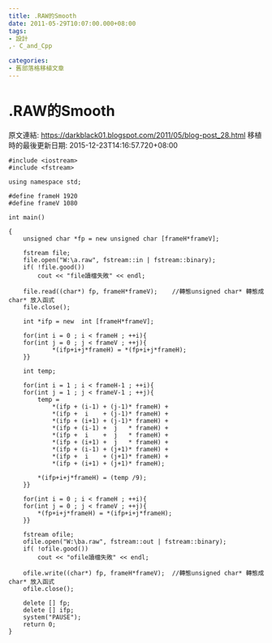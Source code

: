 ```yaml
---
title: .RAW的Smooth
date: 2011-05-29T10:07:00.000+08:00
tags: 
- 設計
,- C_and_Cpp

categories:
- 舊部落格移植文章
---
```


# .RAW的Smooth

原文連結: https://darkblack01.blogspot.com/2011/05/blog-post_28.html
移植時的最後更新日期: 2015-12-23T14:16:57.720+08:00

<pre class="prettyprint"><code>#include &lt;iostream&gt;<br />#include &lt;fstream&gt;<br /><br />using namespace std;<br /><br />#define frameH 1920<br />#define frameV 1080<br /><br />int main()<br /><br />{<br />    unsigned char *fp = new unsigned char [frameH*frameV];<br /><br />    fstream file;<br />    file.open("W:\a.raw", fstream::in | fstream::binary);<br />    if( !file.good())<br />        cout &lt;&lt; "file讀檔失敗" &lt;&lt; endl;<br /><br />    file.read((char*) fp, frameH*frameV);    //轉態unsigned char* 轉態成 char* 放入函式<br />    file.close();<br /><br />    int *ifp = new  int [frameH*frameV];<br /><br />    for(int i = 0 ; i &lt; frameH ; ++i){<br />    for(int j = 0 ; j &lt; frameV ; ++j){<br />            *(ifp+i+j*frameH) = *(fp+i+j*frameH);<br />    }}<br /><br />    int temp;<br /><br />    for(int i = 1 ; i &lt; frameH-1 ; ++i){<br />    for(int j = 1 ; j &lt; frameV-1 ; ++j){<br />        temp =<br />            *(ifp + (i-1) + (j-1)* frameH) +<br />            *(ifp +  i    + (j-1)* frameH) +<br />            *(ifp + (i+1) + (j-1)* frameH) +<br />            *(ifp + (i-1) +  j   * frameH) +<br />            *(ifp +  i    +  j   * frameH) +<br />            *(ifp + (i+1) +  j   * frameH) +<br />            *(ifp + (i-1) + (j+1)* frameH) +<br />            *(ifp +  i    + (j+1)* frameH) +<br />            *(ifp + (i+1) + (j+1)* frameH);<br /><br />        *(ifp+i+j*frameH) = (temp /9);<br />    }}<br /><br />    for(int i = 0 ; i &lt; frameH ; ++i){<br />    for(int j = 0 ; j &lt; frameV ; ++j){<br />        *(fp+i+j*frameH) = *(ifp+i+j*frameH);<br />    }}<br /><br />    fstream ofile;<br />    ofile.open("W:\ba.raw", fstream::out | fstream::binary);<br />    if( !ofile.good())<br />        cout &lt;&lt; "ofile讀檔失敗" &lt;&lt; endl;<br /><br />    ofile.write((char*) fp, frameH*frameV);  //轉態unsigned char* 轉態成 char* 放入函式<br />    ofile.close();<br /><br />    delete [] fp;<br />    delete [] ifp;<br />    system("PAUSE");<br />    return 0;<br />}</code></pre>

